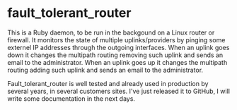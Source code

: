 # fault_tolerant_router

This is a Ruby daemon, to be run in the backgound on a Linux router or firewall. It monitors the state of multiple uplinks/providers by pinging some externel IP addresses through the outgoing interfaces. When an uplink goes down it changes the multipath routing removing such uplink and sends an email to the administrator. When an uplink goes up it changes the multipath routing adding such uplink and sends an email to the administrator.

Fault_tolerant_router is well tested and already used in production by several years, in several customers sites. I've just released it to GitHub, I will write some documentation in the next days.
